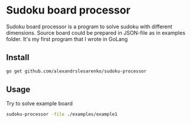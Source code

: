 # Sudoku board processor
Sudoku board processor is a program to solve sudoku with different dimensions.
Source board could be prepared in JSON-file as in examples folder.
It's my first program that I wrote in GoLang

## Install

```sh
go get github.com/alexandrslesarenko/sudoku-processor
```  

## Usage
Try to solve example board

```sh
sudoku-processor -file ./examples/example1
```